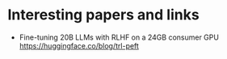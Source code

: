 # Interesting papers and links


- Fine-tuning 20B LLMs with RLHF on a 24GB consumer GPU https://huggingface.co/blog/trl-peft